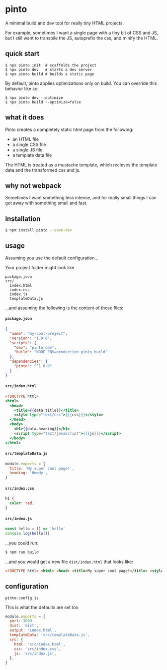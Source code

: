 # pinto

A minimal build and dev tool for really tiny HTML projects.

For example, sometimes I want a single page with a tiny bit of CSS and JS, but I still want to transpile the JS, autoprefix the css, and minify the HTML.

## quick start

```
$ npx pinto init  # scaffolds the project
$ npx pinto dev   # starts a dev server
$ npx pinto build # builds a static page
```

By default, pinto applies optimizations only on build. You can override this behavior like so:

```
$ npx pinto dev --optimize
$ npx pinto build --optimize=false
```

## what it does

Pinto creates a completely static html page from the following:

* an HTML file
* a single CSS file
* a single JS file
* a template data file

The HTML is treated as a mustache template, which recieves 
the template data and the transformed css and js.

## why not webpack

Sometimes I want something less intense, and for really small things I can get away with something small and fast.

## installation

```bash
$ npm install pinto --save-dev
```

## usage

Assuming you use the default configuration...

Your project folder might look like

```
package.json
src/
  index.html
  index.css
  index.js
  templateData.js
```

...and assuming the following is the content of those files:

#### `package.json`
```json
{
  "name": "my-cool-project",
  "version": "1.0.0",
  "scripts": {
    "dev": "pinto dev",
    "build": "NODE_ENV=production pinto build"
  },
  "dependencies": {
    "pinto": "^1.0.0"
  }
}
```

#### `src/index.html`
```mustache
<!DOCTYPE html>
<html>
  <head>
    <title>{{data.title}}</title>
    <style type="text/css">{{{css}}}</style>
  </head>
  <body>
    <h1>{{data.heading}}</h1>
    <script type="text/javascript">{{{js}}}</script>
  </body>
</html>
```

#### `src/templateData.js`
```js
module.exports = {
  title: 'My super cool page!',
  heading: 'Howdy',
}
```

#### `src/index.css`
```css
h1 {
  color: red;
}
```

#### `src/index.js`
```javascript
const hello = () => 'hello'
console.log(hello())
```

...you could run:

```bash
$ npm run build
```

...and you would get a new file `dist/index.html` that looks like:

```html
<!DOCTYPE html> <html> <head> <title>My super cool page!</title> <style type="text/css">body{border:1px solid red}</style> </head> <body> <h1>Howdy</h1> <script type="text/javascript">var hello=function(){return"hello"};console.log(hello());</script> </body> </html> 
```


## configuration
`pinto.config.js`

This is what the defaults are set too

```javascript
module.exports = {
  port: 3000,
  dist: 'dist',
  output: 'index.html',
  templateData: 'src/templateData.js',
  src: {
    html: 'src/index.html',
    css: 'src/index.css',
    js: 'src/index.js',
  },
}
```
